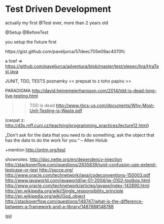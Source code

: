 Test Driven Development
=======================

actually my first @Test ever,
more than 2 years old


@Setup
@BeforeTest

you setup the fixture first

<embed gist>
https://gist.github.com/paveljurca/57deec705e09ac4070fc

a href => https://github.com/paveljurca/adventura/blob/master/test/slepec/hra/HraTest.java


JUNIT, TDD, TESTS
poznamky
<< prepsat to z toho papiru >>

PARADIGMA
http://david.heinemeierhansson.com/2014/tdd-is-dead-long-live-testing.html
>>TDD is dead
http://www.rbcs-us.com/documents/Why-Most-Unit-Testing-is-Waste.pdf

(cerpat z:
http://d3s.mff.cuni.cz/teaching/programming_practices/lecture12.html)

„Don't ask for the data that you need to do something;
ask the object that has the data to do the work for you.“
– Allen Holub

+mention
http://qntm.org/test


shownotes:
http://doc.nette.org/en/dependency-injection
http://stackoverflow.com/questions/2635839/junit-confusion-use-extend-testcase-or-test
http://sscce.org/
http://www.oracle.com/technetwork/java/codeconventions-150003.pdf
http://www.javaworld.com/javaworld/jw-01-2004/jw-0102-toolbox.html
http://www.oracle.com/technetwork/articles/javase/index-142890.html
http://en.wikipedia.org/wiki/Single_responsibility_principle
http://en.wikipedia.org/wiki/God_object
http://stackoverflow.com/questions/148747/what-is-the-difference-between-a-framework-and-a-library/148788#148788

(pj)

